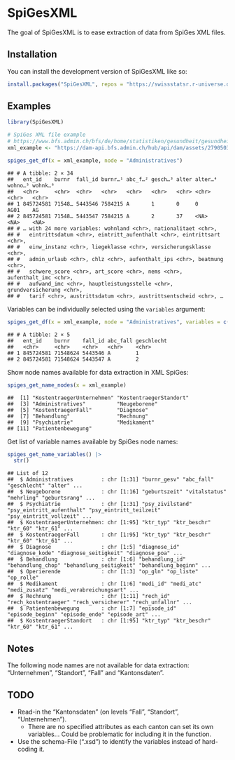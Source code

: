 
<!-- README.md is generated from README.Rmd. Please edit that file -->

# SpiGesXML

<!-- badges: start -->
<!-- badges: end -->

The goal of SpiGesXML is to ease extraction of data from SpiGes XML
files.

## Installation

You can install the development version of SpiGesXML like so:

``` r
install.packages("SpiGesXML", repos = "https://swissstatsr.r-universe.dev")
```

## Examples

``` r
library(SpiGesXML)

# SpiGes XML file example 
# https://www.bfs.admin.ch/bfs/de/home/statistiken/gesundheit/gesundheitswesen/projekt-spiges.assetdetail.27905035.html
xml_example <- "https://dam-api.bfs.admin.ch/hub/api/dam/assets/27905035/master"

spiges_get_df(x = xml_example, node = "Administratives")
```

    ## # A tibble: 2 × 34
    ##   ent_id    burnr  fall_id burnr…¹ abc_f…² gesch…³ alter alter…⁴ wohno…⁵ wohnk…⁶
    ##   <chr>     <chr>  <chr>   <chr>   <chr>   <chr>   <chr> <chr>   <chr>   <chr>  
    ## 1 845724581 71548… 5443546 7584215 A       1       0     0       AG01    AG     
    ## 2 845724581 71548… 5443547 7584215 A       2       37    <NA>    <NA>    <NA>   
    ## # … with 24 more variables: wohnland <chr>, nationalitaet <chr>,
    ## #   eintrittsdatum <chr>, eintritt_aufenthalt <chr>, eintrittsart <chr>,
    ## #   einw_instanz <chr>, liegeklasse <chr>, versicherungsklasse <chr>,
    ## #   admin_urlaub <chr>, chlz <chr>, aufenthalt_ips <chr>, beatmung <chr>,
    ## #   schwere_score <chr>, art_score <chr>, nems <chr>, aufenthalt_imc <chr>,
    ## #   aufwand_imc <chr>, hauptleistungsstelle <chr>, grundversicherung <chr>,
    ## #   tarif <chr>, austrittsdatum <chr>, austrittsentscheid <chr>, …

Variables can be individually selected using the `variables` argument:

``` r
spiges_get_df(x = xml_example, node = "Administratives", variables = c("abc_fall", "geschlecht"))
```

    ## # A tibble: 2 × 5
    ##   ent_id    burnr    fall_id abc_fall geschlecht
    ##   <chr>     <chr>    <chr>   <chr>    <chr>     
    ## 1 845724581 71548624 5443546 A        1         
    ## 2 845724581 71548624 5443547 A        2

Show node names available for data extraction in XML SpiGes:

``` r
spiges_get_name_nodes(x = xml_example)
```

    ##  [1] "KostentraegerUnternehmen" "KostentraegerStandort"   
    ##  [3] "Administratives"          "Neugeborene"             
    ##  [5] "KostentraegerFall"        "Diagnose"                
    ##  [7] "Behandlung"               "Rechnung"                
    ##  [9] "Psychiatrie"              "Medikament"              
    ## [11] "Patientenbewegung"

Get list of variable names available by SpiGes node names:

``` r
spiges_get_name_variables() |>
  str()
```

    ## List of 12
    ##  $ Administratives         : chr [1:31] "burnr_gesv" "abc_fall" "geschlecht" "alter" ...
    ##  $ Neugeborene             : chr [1:16] "geburtszeit" "vitalstatus" "mehrling" "geburtsrang" ...
    ##  $ Psychiatrie             : chr [1:31] "psy_zivilstand" "psy_eintritt_aufenthalt" "psy_eintritt_teilzeit" "psy_eintritt_vollzeit" ...
    ##  $ KostentraegerUnternehmen: chr [1:95] "ktr_typ" "ktr_beschr" "ktr_60" "ktr_61" ...
    ##  $ KostentraegerFall       : chr [1:95] "ktr_typ" "ktr_beschr" "ktr_60" "ktr_61" ...
    ##  $ Diagnose                : chr [1:5] "diagnose_id" "diagnose_kode" "diagnose_seitigkeit" "diagnose_poa" ...
    ##  $ Behandlung              : chr [1:6] "behandlung_id" "behandlung_chop" "behandlung_seitigkeit" "behandlung_beginn" ...
    ##  $ Operierende             : chr [1:3] "op_gln" "op_liste" "op_rolle"
    ##  $ Medikament              : chr [1:6] "medi_id" "medi_atc" "medi_zusatz" "medi_verabreichungsart" ...
    ##  $ Rechnung                : chr [1:11] "rech_id" "rech_kostentraeger" "rech_versicherer" "rech_unfallnr" ...
    ##  $ Patientenbewegung       : chr [1:7] "episode_id" "episode_beginn" "episode_ende" "episode_art" ...
    ##  $ KostentraegerStandort   : chr [1:95] "ktr_typ" "ktr_beschr" "ktr_60" "ktr_61" ...

## Notes

The following node names are not available for data extraction:
“Unternehmen”, “Standort”, “Fall” and “Kantonsdaten”.

## TODO

- Read-in the “Kantonsdaten” (on levels “Fall”, “Standort”,
  “Unternehmen”).
  - There are no specified attributes as each canton can set its own
    variables… Could be problematic for including it in the function.
- Use the schema-File (“.xsd”) to identify the variables instead of
  hard-coding it.
